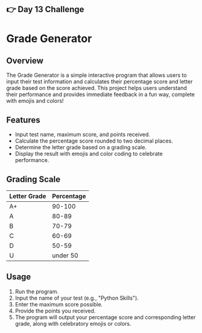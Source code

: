 ## 👉 Day 13 Challenge
# Grade Generator

## Overview
The Grade Generator is a simple interactive program that allows users to input their test information and calculates their percentage score and letter grade based on the score achieved. This project helps users understand their performance and provides immediate feedback in a fun way, complete with emojis and colors!

## Features
- Input test name, maximum score, and points received.
- Calculate the percentage score rounded to two decimal places.
- Determine the letter grade based on a grading scale.
- Display the result with emojis and color coding to celebrate performance.

## Grading Scale
| Letter Grade | Percentage   |
|--------------|--------------|
| A+           | 90-100       |
| A            | 80-89        |
| B            | 70-79        |
| C            | 60-69        |
| D            | 50-59        |
| U            | under 50     |

## Usage
1. Run the program.
2. Input the name of your test (e.g., "Python Skills").
3. Enter the maximum score possible.
4. Provide the points you received.
5. The program will output your percentage score and corresponding letter grade, along with celebratory emojis or colors.


